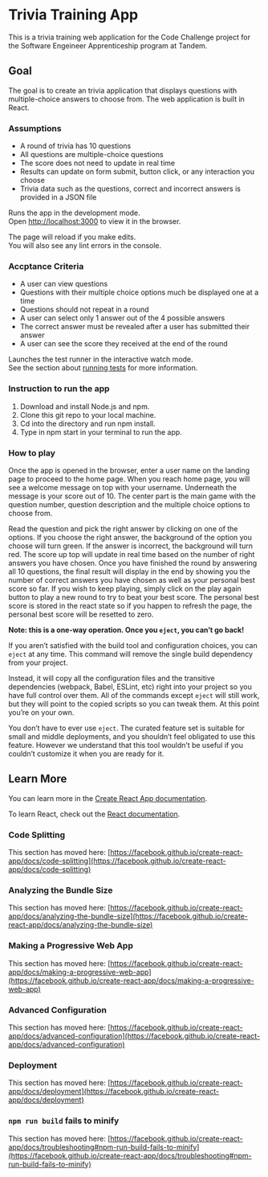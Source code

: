 # Trivia Training App

This is a trivia training web application for the Code Challenge project for the Software Engeineer Apprenticeship program at Tandem. 

## Goal

The goal is to create an trivia application that displays questions with multiple-choice answers to choose from. The web application is built in React.

### Assumptions
- A round of trivia has 10 questions
- All questions are multiple-choice questions
- The score does not need to update in real time
- Results can update on form submit, button click, or any interaction you choose
- Trivia data such as the questions, correct and incorrect answers is provided in a JSON file

Runs the app in the development mode.\
Open [http://localhost:3000](http://localhost:3000) to view it in the browser.

The page will reload if you make edits.\
You will also see any lint errors in the console.

### Accptance Criteria
- A user can view questions
- Questions with their multiple choice options much be displayed one at a time
- Questions should not repeat in a round
- A user can select only 1 answer out of the 4 possible answers
- The correct answer must be revealed after a user has submitted their answer
- A user can see the score they received at the end of the round

Launches the test runner in the interactive watch mode.\
See the section about [running tests](https://facebook.github.io/create-react-app/docs/running-tests) for more information.

### Instruction to run the app
1. Download and install Node.js and npm.
2. Clone this git repo to your local machine.
3. Cd into the directory and run npm install.
4. Type in npm start in your terminal to run the app.

### How to play
Once the app is opened in the browser, enter a user name on the landing page to proceed to the home page. When you reach home page, you will see a welcome message on top with your username. Underneath the message is your score out of 10. The center part is the main game with the question number, question description and the multiple choice options to choose from. 

Read the question and pick the right answer by clicking on one of the options. If you choose the right answer, the background of the option you choose will turn green. If the answer is incorrect, the background will turn red. The score up top will update in real time based on the number of right answers you have chosen. Once you have finished the round by answering all 10 questions, the final result will display in the end by showing you the number of correct answers you have chosen as well as your personal best score so far. If you wish to keep playing, simply click on the play again button to play a new round to try to beat your best score. The personal best score is stored in the react state so if you happen to refresh the page, the personal best score will be resetted to zero. 

**Note: this is a one-way operation. Once you `eject`, you can’t go back!**

If you aren’t satisfied with the build tool and configuration choices, you can `eject` at any time. This command will remove the single build dependency from your project.

Instead, it will copy all the configuration files and the transitive dependencies (webpack, Babel, ESLint, etc) right into your project so you have full control over them. All of the commands except `eject` will still work, but they will point to the copied scripts so you can tweak them. At this point you’re on your own.

You don’t have to ever use `eject`. The curated feature set is suitable for small and middle deployments, and you shouldn’t feel obligated to use this feature. However we understand that this tool wouldn’t be useful if you couldn’t customize it when you are ready for it.

## Learn More

You can learn more in the [Create React App documentation](https://facebook.github.io/create-react-app/docs/getting-started).

To learn React, check out the [React documentation](https://reactjs.org/).

### Code Splitting

This section has moved here: [https://facebook.github.io/create-react-app/docs/code-splitting](https://facebook.github.io/create-react-app/docs/code-splitting)

### Analyzing the Bundle Size

This section has moved here: [https://facebook.github.io/create-react-app/docs/analyzing-the-bundle-size](https://facebook.github.io/create-react-app/docs/analyzing-the-bundle-size)

### Making a Progressive Web App

This section has moved here: [https://facebook.github.io/create-react-app/docs/making-a-progressive-web-app](https://facebook.github.io/create-react-app/docs/making-a-progressive-web-app)

### Advanced Configuration

This section has moved here: [https://facebook.github.io/create-react-app/docs/advanced-configuration](https://facebook.github.io/create-react-app/docs/advanced-configuration)

### Deployment

This section has moved here: [https://facebook.github.io/create-react-app/docs/deployment](https://facebook.github.io/create-react-app/docs/deployment)

### `npm run build` fails to minify

This section has moved here: [https://facebook.github.io/create-react-app/docs/troubleshooting#npm-run-build-fails-to-minify](https://facebook.github.io/create-react-app/docs/troubleshooting#npm-run-build-fails-to-minify)
